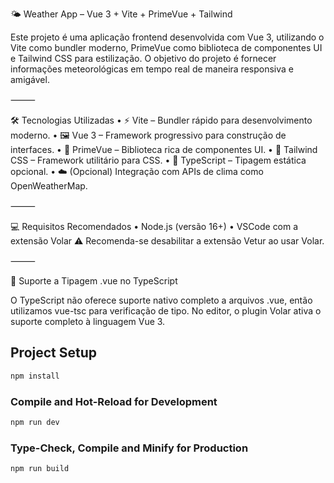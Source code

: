 🌤️ Weather App – Vue 3 + Vite + PrimeVue + Tailwind

Este projeto é uma aplicação frontend desenvolvida com Vue 3, utilizando o Vite como bundler moderno, PrimeVue como biblioteca de componentes UI e Tailwind CSS para estilização. O objetivo do projeto é fornecer informações meteorológicas em tempo real de maneira responsiva e amigável.

⸻

🛠️ Tecnologias Utilizadas
	•	⚡ Vite – Bundler rápido para desenvolvimento moderno.
	•	🖼️ Vue 3 – Framework progressivo para construção de interfaces.
	•	🎨 PrimeVue – Biblioteca rica de componentes UI.
	•	💨 Tailwind CSS – Framework utilitário para CSS.
	•	🧠 TypeScript – Tipagem estática opcional.
	•	☁️ (Opcional) Integração com APIs de clima como OpenWeatherMap.

⸻

💻 Requisitos Recomendados
	•	Node.js (versão 16+)
	•	VSCode com a extensão Volar
⚠️ Recomenda-se desabilitar a extensão Vetur ao usar Volar.

⸻

🧩 Suporte a Tipagem .vue no TypeScript

O TypeScript não oferece suporte nativo completo a arquivos .vue, então utilizamos vue-tsc para verificação de tipo. No editor, o plugin Volar ativa o suporte completo à linguagem Vue 3.


## Project Setup

```sh
npm install
```

### Compile and Hot-Reload for Development

```sh
npm run dev
```

### Type-Check, Compile and Minify for Production

```sh
npm run build
```
